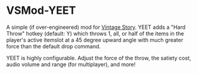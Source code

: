# VSMod-YEET
A simple (if over-engineered) mod for [Vintage Story](https://www.vintagestory.at/). YEET adds a "Hard Throw" hotkey (default: Y) which throws 1, all, or half of the items in the player's active itemslot at a 45 degree upward angle with much greater force than the default drop command.

YEET is highly configurable. Adjust the force of the throw, the satiety cost, audio volume and range (for multiplayer), and more!
